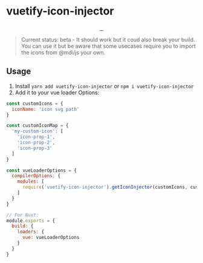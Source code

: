 # vuetify-icon-injector
<p align="center">
<a href="https://npmjs.com/package/vuetify-icon-injector/">
    <img alt="" src="https://img.shields.io/npm/v/vuetify-icon-injector/latest.svg?style=flat-square">
</a>
<a href="https://bundlephobia.com/result?p=vuetify-icon-injector">
    <img alt="" src="https://img.shields.io/bundlephobia/minzip/vuetify-icon-injector?style=flat-square">
</a>
<a href="https://npmjs.com/package/vuetify-icon-injector">
    <img alt="" src="https://img.shields.io/npm/dt/vuetify-icon-injector.svg?style=flat-square">
</a>
</p>

> Current status: beta - It should work but it coud also break your build. You can use it but be aware that some usecases require you to import the icons from @mdi/js your own.

## Usage
1. Install `yarn add vuetify-icon-injector` or `npm i vuetify-icon-injector`
2. Add it to your vue loader Options:


```js
const customIcons = {
  iconName: 'icon svg path'
}

const customIconMap = {
  'my-custom-icon': [
    'icon-prop-1',
    'icon-prop-2',
    'icon-prop-3'
  ]
}

const vueLoaderOptions = {
  compilerOptions: {
    modules: [
      require('vuetify-icon-injector').getIconInjector(customIcons, customIconMap) // arguments are optional
    ]
  }
}

// For Nuxt:
module.exports = {
  build: {
    loaders: {
      vue: vueLoaderOptions
    }
  }
}

```

